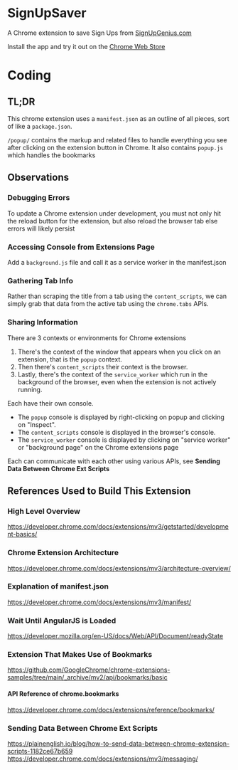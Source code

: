 # SignUpSaver

A Chrome extension to save Sign Ups from [SignUpGenius.com](https://www.signupgenius.com/)

Install the app and try it out on the [Chrome Web Store](https://chrome.google.com/webstore/detail/signupsaver/ibbajpbnilbagkgamelfmjnpapadkagm)

# Coding

## TL;DR

This chrome extension uses a `manifest.json` as an outline of all pieces, sort of like a `package.json`.

`/popup/` contains the markup and related files to handle everything you see after clicking on the extension button in Chrome.
It also contains `popup.js` which handles the bookmarks

## Observations

### Debugging Errors

To update a Chrome extension under development, you must not only hit the reload button for the extension, but also reload the browser tab else errors will likely persist

### Accessing Console from Extensions Page

Add a `background.js` file and call it as a service worker in the manifest.json

### Gathering Tab Info

Rather than scraping the title from a tab using the `content_scripts`, we can simply grab that data from the active tab using the `chrome.tabs` APIs.

### Sharing Information

There are 3 contexts or environments for Chrome extensions

1. There's the context of the window that appears when you click on an extension, that is the `popup` context.
2. Then there's `content_scripts` their context is the browser.
3. Lastly, there's the context of the `service_worker` which run in the background of the browser, even when the extension is not actively running.

Each have their own console.

- The `popup` console is displayed by right-clicking on popup and clicking on "Inspect".
- The `content_scripts` console is displayed in the browser's console.
- The `service_worker` console is displayed by clicking on "service worker" or "background page" on the Chrome extensions page

Each can communicate with each other using various APIs, see **Sending Data Between Chrome Ext Scripts**

## References Used to Build This Extension

### High Level Overview

https://developer.chrome.com/docs/extensions/mv3/getstarted/development-basics/

### Chrome Extension Architecture

https://developer.chrome.com/docs/extensions/mv3/architecture-overview/

### Explanation of manifest.json

https://developer.chrome.com/docs/extensions/mv3/manifest/

### Wait Until AngularJS is Loaded

https://developer.mozilla.org/en-US/docs/Web/API/Document/readyState

### Extension That Makes Use of Bookmarks

https://github.com/GoogleChrome/chrome-extensions-samples/tree/main/_archive/mv2/api/bookmarks/basic

#### API Reference of chrome.bookmarks

https://developer.chrome.com/docs/extensions/reference/bookmarks/

### Sending Data Between Chrome Ext Scripts

https://plainenglish.io/blog/how-to-send-data-between-chrome-extension-scripts-1182ce67b659
https://developer.chrome.com/docs/extensions/mv3/messaging/
